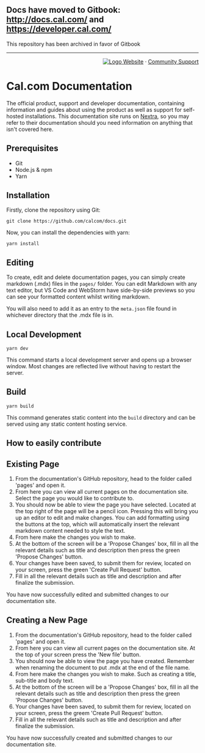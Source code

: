 ## Docs have moved to Gitbook: http://docs.cal.com/ and https://developer.cal.com/ 

This repository has been archived in favor of Gitbook
___



<!-- PROJECT LOGO -->
<div align="right">
  <a href="https://github.com/calcom/cal.com">
    <img src="https://user-images.githubusercontent.com/8019099/133430653-24422d2a-3c8d-4052-9ad6-0580597151ee.png" alt="Logo">
  </a>
  <a href="https://cal.com">Website</a>
  ·
  <a href="https://github.com/calcom/docs/issues">Community Support</a>
</div>

# Cal.com Documentation

The official product, support and developer documentation, containing information and guides about using the product as well as support for self-hosted installations. This documentation site runs on [Nextra](https://nextra.vercel.app), so you may refer to their documentation should you need information on anything that isn't covered here.

## Prerequisites
- Git
- Node.js & npm
- Yarn

## Installation
Firstly, clone the repository using Git:
```console
git clone https://github.com/calcom/docs.git
```

Now, you can install the dependencies with yarn:
```console
yarn install
```

## Editing
To create, edit and delete documentation pages, you can simply create markdown (.mdx) files in the `pages/` folder. You can edit Markdown with any text editor, but VS Code and WebStorm have side-by-side previews so you can see your formatted content whilst writing markdown.

You will also need to add it as an entry to the `meta.json` file found in whichever directory that the .mdx file is in.

## Local Development

```console
yarn dev
```

This command starts a local development server and opens up a browser window. Most changes are reflected live without having to restart the server.

## Build

```console
yarn build
```

This command generates static content into the `build` directory and can be served using any static content hosting service.

## How to easily contribute

## Existing Page
1. From the documentation's GitHub repository, head to the folder called 'pages' and open it.
2. From here you can view all current pages on the documentation site. Select the page you would like to contribute to.
3. You should now be able to view the page you have selected. Located at the top right of the page will be a pencil icon. Pressing this will bring you up an editor to edit and make changes. You can add formatting using the buttons at the top, which will automatically insert the relevant markdown content needed to style the text.
4. From here make the changes you wish to make.
5. At the bottom of the screen will be a 'Propose Changes' box, fill in all the relevant details such as title and description then press the green 'Propose Changes' button.
6. Your changes have been saved, to submit them for review, located on your screen, press the green 'Create Pull Request' button.
7. Fill in all the relevant details such as title and description and after finalize the submission.

You have now successfully edited and submitted changes to our documentation site.

## Creating a New Page

1. From the documentation's GitHub repository, head to the folder called 'pages' and open it.
2. From here you can view all current pages on the documentation site. At the top of your screen press the 'New file' button.
3. You should now be able to view the page you have created. Remember when renaming the document to put .mdx at the end of the file name.
4. From here make the changes you wish to make. Such as creating a title, sub-title and body text.
5. At the bottom of the screen will be a 'Propose Changes' box, fill in all the relevant details such as title and description then press the green 'Propose Changes' button.
6. Your changes have been saved, to submit them for review, located on your screen, press the greem 'Create Pull Request' button.
7. Fill in all the relevant details such as title and description and after finalize the submission.

You have now successfully created and submitted changes to our documentation site.

